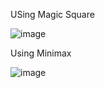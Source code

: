 USing Magic Square

![image](https://github.com/himansh19/Artificial-Intelligence-Problems-Codes/assets/89848299/b7f0b99e-270c-4528-97c3-ed96f1918369)


Using Minimax

![image](https://github.com/himansh19/Artificial-Intelligence-Problems-Codes/assets/89848299/3dbde017-2153-46ec-9bce-9d0686287713)
